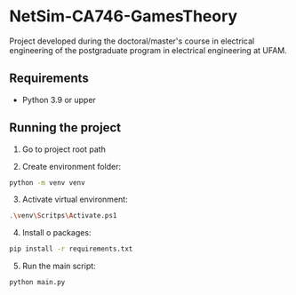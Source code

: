 # NetSim-CA746-GamesTheory

Project developed during the doctoral/master's course in electrical engineering of the postgraduate program in electrical engineering at UFAM.

## Requirements

 - Python 3.9 or upper

## Running the project

1. Go to project root path

2. Create environment folder:

```sh
python -m venv venv
```
3. Activate virtual environment:

```sh
.\venv\Scritps\Activate.ps1
```

4. Install o packages:

```sh
pip install -r requirements.txt
```

5. Run the main script:
```sh
python main.py
```